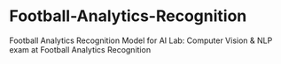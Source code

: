 # Football-Analytics-Recognition
Football Analytics Recognition Model for AI Lab: Computer Vision &amp; NLP exam at Football Analytics Recognition
